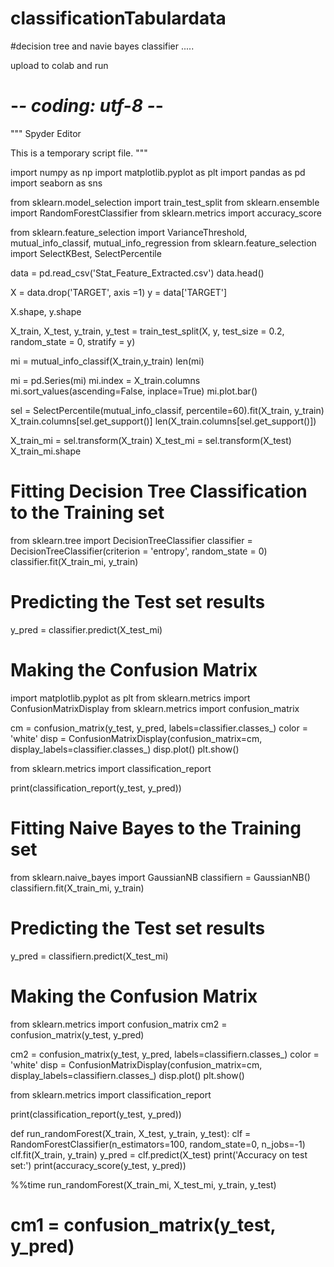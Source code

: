 # classificationTabulardata
#decision tree and navie bayes classifier .....

upload to colab and run 


# -*- coding: utf-8 -*-
"""
Spyder Editor

This is a temporary script file.
"""

import numpy as np
import matplotlib.pyplot as plt
import pandas as pd
import seaborn as sns


from sklearn.model_selection import train_test_split
from sklearn.ensemble import RandomForestClassifier
from sklearn.metrics import accuracy_score

from sklearn.feature_selection import VarianceThreshold, mutual_info_classif, mutual_info_regression
from sklearn.feature_selection import SelectKBest, SelectPercentile

data = pd.read_csv('Stat_Feature_Extracted.csv')
data.head()

X = data.drop('TARGET', axis =1)
y = data['TARGET']

X.shape, y.shape

X_train, X_test, y_train, y_test = train_test_split(X, y, test_size = 0.2, random_state = 0, stratify = y)

mi = mutual_info_classif(X_train,y_train)
len(mi)

mi = pd.Series(mi)
mi.index = X_train.columns
mi.sort_values(ascending=False, inplace=True)
mi.plot.bar()

sel = SelectPercentile(mutual_info_classif, percentile=60).fit(X_train, y_train)
X_train.columns[sel.get_support()]
len(X_train.columns[sel.get_support()])

X_train_mi = sel.transform(X_train)
X_test_mi = sel.transform(X_test)
X_train_mi.shape




# Fitting Decision Tree Classification to the Training set
from sklearn.tree import DecisionTreeClassifier
classifier = DecisionTreeClassifier(criterion = 'entropy', random_state = 0)
classifier.fit(X_train_mi, y_train)

# Predicting the Test set results
y_pred = classifier.predict(X_test_mi)

# Making the Confusion Matrix

import matplotlib.pyplot as plt
from sklearn.metrics import ConfusionMatrixDisplay
from sklearn.metrics import confusion_matrix

cm = confusion_matrix(y_test, y_pred, labels=classifier.classes_)
color = 'white'
disp = ConfusionMatrixDisplay(confusion_matrix=cm, display_labels=classifier.classes_)
disp.plot()
plt.show()

from sklearn.metrics import classification_report

print(classification_report(y_test, y_pred))


# Fitting Naive Bayes to the Training set
from sklearn.naive_bayes import GaussianNB
classifiern = GaussianNB()
classifiern.fit(X_train_mi, y_train)

# Predicting the Test set results
y_pred = classifiern.predict(X_test_mi)

# Making the Confusion Matrix
from sklearn.metrics import confusion_matrix
cm2 = confusion_matrix(y_test, y_pred)


cm2 = confusion_matrix(y_test, y_pred, labels=classifiern.classes_)
color = 'white'
disp = ConfusionMatrixDisplay(confusion_matrix=cm, display_labels=classifiern.classes_)
disp.plot()
plt.show()

from sklearn.metrics import classification_report

print(classification_report(y_test, y_pred))



def run_randomForest(X_train, X_test, y_train, y_test):
    clf = RandomForestClassifier(n_estimators=100, random_state=0, n_jobs=-1)
    clf.fit(X_train, y_train)
    y_pred = clf.predict(X_test)
    print('Accuracy on test set:')
    print(accuracy_score(y_test, y_pred))


%%time
run_randomForest(X_train_mi, X_test_mi, y_train, y_test)

#  cm1 = confusion_matrix(y_test, y_pred)





